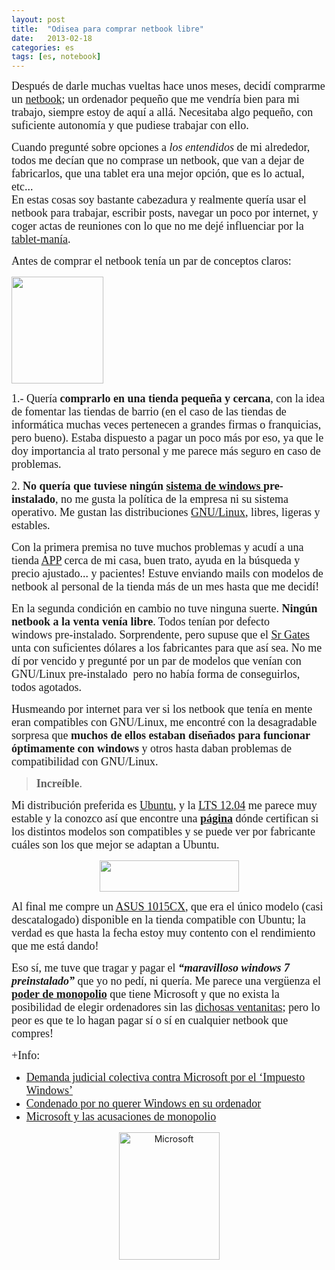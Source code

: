 ```yaml
---
layout: post
title:  "Odisea para comprar netbook libre"
date:   2013-02-18
categories: es 
tags: [es, notebook]
---
```

<span style="font-family:'Ubuntu Light';"><span style="font-size:large;">Después de darle muchas vueltas hace unos meses, decidí comprarme un <a href="http://es.wikipedia.org/wiki/Netbook" target="_blank">netbook</a>; un ordenador pequeño que me vendría bien para mi trabajo, siempre estoy de aquí a allá. Necesitaba algo pequeño, con suficiente autonomía y que pudiese trabajar con ello.</span></span>

<p><span style="font-family:'Ubuntu Light';"><span style="font-size:large;">Cuando pregunté sobre opciones a <em>los entendidos</em> de mi alrededor, todos me decían que no comprase un netbook, que van a dejar de fabricarlos, que una tablet era una mejor opción, que es lo actual, etc...<br>
En estas cosas soy bastante cabezadura y realmente quería usar el netbook para trabajar, escribir posts, navegar un poco por internet, y coger actas de reuniones con lo que no me dejé influenciar por la <a href="http://technode.com/wp-content/uploads/2011/02/tablets.jpg" target="_blank">tablet-manía</a>.</span></span></p>

<p><span style="font-family:'Ubuntu Light';"><span style="font-size:large;">Antes de comprar el netbook tenía un par de conceptos claros:</span></span></p>
<p><a href="http://es.wikipedia.org/wiki/GNU/Linux"><img class="alignright" src="http://upload.wikimedia.org/wikipedia/commons/thumb/c/c9/Gnulinux.svg/354px-Gnulinux.svg.png" alt="" width="147" height="171"></a></p>
<p><span style="font-size:large;font-family:'Ubuntu Light';">1.- Quería </span><strong style="font-size:large;font-family:'Ubuntu Light';">comprarlo en una tienda pequeña y cercana</strong><span style="font-size:large;font-family:'Ubuntu Light';">, con la idea de fomentar las tiendas de barrio (en el caso de las tiendas de informática muchas veces pertenecen a grandes firmas o franquicias, pero bueno). Estaba dispuesto a pagar un poco más por eso, ya que le doy importancia al trato personal y me parece más seguro en caso de problemas.</span></p>
<p><span style="font-size:large;font-family:'Ubuntu Light';">2. </span><strong style="font-size:large;font-family:'Ubuntu Light';">No quería que tuviese ningún <a href="http://es.wikipedia.org/wiki/Microsoft_Windows" target="_blank">sistema de windows </a>pre-instalado</strong><span style="font-size:large;font-family:'Ubuntu Light';">, no me gusta la política de la empresa ni su sistema operativo. Me gustan las distribuciones </span><a style="font-size:large;font-family:'Ubuntu Light';" title="GNU/Linux" href="http://es.wikipedia.org/wiki/GNU/Linux" target="_blank">GNU/Linux</a><span style="font-size:large;font-family:'Ubuntu Light';">, libres, ligeras y estables.</span></p>
<p><span style="font-size:large;font-family:'Ubuntu Light';">Con la primera premisa no tuve muchos problemas y acudí a una tienda </span><a style="font-size:large;font-family:'Ubuntu Light';" href="http://www.appinformatica.com/" target="_blank">APP</a>&nbsp;<span style="font-size:large;font-family:'Ubuntu Light';">cerca de mi casa, buen trato, ayuda en la búsqueda y precio ajustado... y pacientes! Estuve enviando mails con modelos de netbook al personal de la tienda más de un mes hasta que me decidí!</span></p>
<p><span style="font-family:'Ubuntu Light';font-size:large;">En la segunda condición en cambio no tuve ninguna suerte.</span><strong style="font-family:'Ubuntu Light';font-size:large;"> Ningún netbook a la venta venía libre</strong><span style="font-family:'Ubuntu Light';font-size:large;">. Todos tenían por defecto windows&nbsp;pre-instalado. Sorprendente, pero supuse que el </span><a style="font-family:'Ubuntu Light';font-size:large;" href="http://izaroblog.com/2012/02/23/bill-gates-ese-filantropo-desconocido/" target="_blank">Sr Gates</a><span style="font-family:'Ubuntu Light';font-size:large;"> unta con suficientes dólares a los fabricantes para que así sea. No me dí por vencido y pregunté por un par de modelos que venían con GNU/Linux&nbsp;pre-instalado&nbsp; pero no había forma de conseguirlos, todos agotados.</span></p>
<p><span style="font-family:'Ubuntu Light';"><span style="font-size:large;">Husmeando por internet para ver si los netbook que tenía en mente eran compatibles con GNU/Linux, me encontré con la desagradable sorpresa que <strong>muchos de ellos estaban diseñados para funcionar óptimamente con windows</strong>&nbsp;y otros hasta daban problemas de compatibilidad con GNU/Linux.</span></span></p>
<blockquote><p><span style="font-family:'Ubuntu Light';"><span style="font-size:large;"><strong>Increíble</strong>. </span></span></p></blockquote>
<p><span style="font-family:'Ubuntu Light';"><span style="font-size:large;">Mi distribución preferida es <a href="http://www.ubuntu.com/" target="_blank">Ubuntu</a>, y la <a title="12.04" href="http://releases.ubuntu.com/precise/" target="_blank">LTS 12.04</a> me parece muy estable y la conozco así que encontre una <a title="Verificación Ubuntu" href="http://www.ubuntu.com/certification/desktop/models/?csrfmiddlewaretoken=6d542508cbf6336c00362bc395dd23f8&amp;query=&amp;category=Netbook&amp;release=Any&amp;level=Any" target="_blank"><strong>página</strong></a> dónde certifican si los distintos modelos son compatibles y se puede ver por&nbsp;</span></span><span style="font-family:'Ubuntu Light';"><span style="font-size:large;">fabricante cuáles son los que mejor se adaptan a Ubuntu.</span></span></p>
<p style="text-align:center;"><a href="http://es.wikipedia.org/wiki/Ubuntu"><img class="aligncenter" src="http://upload.wikimedia.org/wikipedia/commons/thumb/3/3a/Logo-ubuntu_no%28r%29-black_orange-hex.svg/758px-Logo-ubuntu_no%28r%29-black_orange-hex.svg.png" alt="" width="223" height="50"></a></p>
<p><span style="font-family:'Ubuntu Light';"><span style="font-size:large;">Al final me compre un <a href="http://www.ubuntu.com/certification/hardware/201203-10687/" target="_blank">ASUS 1015CX</a>, que era el único modelo (casi descatalogado) disponible en la tienda compatible con Ubuntu; la verdad es que hasta la fecha estoy muy contento con el rendimiento que me está dando!</span></span></p>
<p><span style="font-family:'Ubuntu Light';"><span style="font-size:large;">Eso sí, me tuve que tragar y pagar el <em><strong>“maravilloso windows 7 preinstalado”</strong></em> que yo no pedí, ni quería. Me parece una vergüenza el <a title="monopolio MS" href="http://th08.deviantart.net/fs71/PRE/i/2010/087/0/2/Microsoft_Monopoly_by_jubjub449.png" target="_blank"><strong>poder de monopolio</strong></a> que tiene Microsoft y que no exista la posibilidad de elegir ordenadores sin las <a title="Ventanas windows" href="http://www.webtaller.com/images/contenidos/articulos/error-windows-bsod.png" target="_blank">dichosas ventanitas</a>; pero lo peor es que te lo hagan pagar sí o sí en cualquier netbook que compres! </span></span></p>
<p><span style="font-family:'Ubuntu Light';"><span style="font-size:large;">+Info:</span></span></p>
<ul>
<li><a href="http://www.muylinux.com/2011/01/25/demanda-judicial-colectiva-contra-microsoft-por-el-impuesto-windows/" target="_blank"><span style="font-family:'Ubuntu Light';"><span style="font-size:large;">Demanda judicial colectiva contra Microsoft por el ‘Impuesto Windows’</span></span></a></li>
<li><a href="http://www.publico.es/167632/condenado-por-no-querer-windows-en-su-ordenador" target="_blank"><span style="font-family:'Ubuntu Light';"><span style="font-size:large;">Condenado por no querer Windows en su ordenador</span></span></a></li>
<li><a href="http://microsoftmonopolio.blogspot.com.es/2012_10_01_archive.html" target="_blank"><span style="font-family:'Ubuntu Light';"><span style="font-size:large;">Microsoft y las acusaciones de monopolio</span></span></a></li>
</ul>
<p style="text-align:center;"><a href="http://izaroblog.files.wordpress.com/2013/02/microsoft.png"><img class="aligncenter  wp-image-1114" src="http://izaroblog.files.wordpress.com/2013/02/microsoft.png" alt="Microsoft" width="161" height="204"></a></p>
